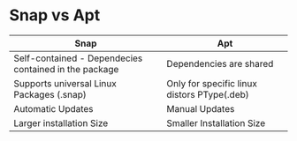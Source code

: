 # Snap vs Apt

| Snap | Apt |
| ------ | ------ |
| Self-contained - Dependecies contained in the package | Dependencies are shared |
| Supports universal Linux Packages (.snap) | Only for specific linux distors PType(.deb) |
| Automatic Updates | Manual Updates |
| Larger installation Size | Smaller Installation Size |
